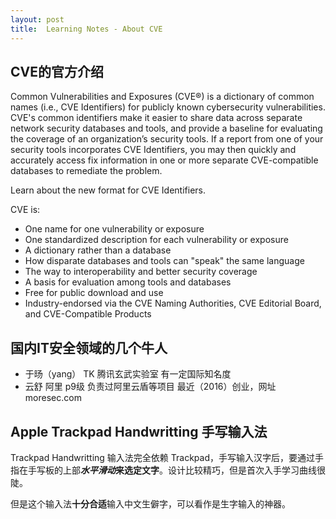 ```yaml
---
layout: post
title:  Learning Notes - About CVE
---
```


## CVE的官方介绍 
Common Vulnerabilities and Exposures (CVE®) is a dictionary of common names (i.e., CVE Identifiers) for publicly known cybersecurity vulnerabilities. CVE's common identifiers make it easier to share data across separate network security databases and tools, and provide a baseline for evaluating the coverage of an organization’s security tools. If a report from one of your security tools incorporates CVE Identifiers, you may then quickly and accurately access fix information in one or more separate CVE-compatible databases to remediate the problem.

Learn about the new format for CVE Identifiers.

CVE is:

- One name for one vulnerability or exposure
- One standardized description for each vulnerability or exposure
- A dictionary rather than a database
- How disparate databases and tools can "speak" the same language
- The way to interoperability and better security coverage
- A basis for evaluation among tools and databases
- Free for public download and use
- Industry-endorsed via the CVE Naming Authorities, CVE Editorial Board, and CVE-Compatible Products

## 国内IT安全领域的几个牛人
- 于旸（yang） TK  腾讯玄武实验室 有一定国际知名度
- 云舒 阿里 p9级 负责过阿里云盾等项目 最近（2016）创业，网址moresec.com

## Apple Trackpad Handwritting 手写输入法
Trackpad Handwritting 输入法完全依赖 Trackpad，手写输入汉字后，要通过手指在手写板的上部***水平滑动*来选定文字**。设计比较精巧，但是首次入手学习曲线很陡。

但是这个输入法**十分合适**输入中文生僻字，可以看作是生字输入的神器。

